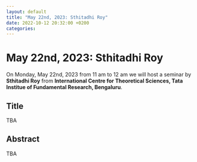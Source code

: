 ```yaml
---
layout: default
title: "May 22nd, 2023: Sthitadhi Roy"
date: 2022-10-12 20:32:00 +0200
categories:
---
```


# May 22nd, 2023: Sthitadhi Roy

On Monday, May 22nd, 2023 from 11 am to 12 am we will host a seminar by **Sthitadhi Roy** from **International Centre for Theoretical Sciences, Tata Institue of Fundamental Research, Bengaluru**. 

## Title

TBA

## Abstract 

TBA




